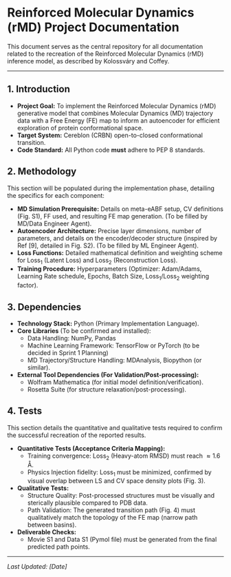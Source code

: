 # Reinforced Molecular Dynamics (rMD) Project Documentation

This document serves as the central repository for all documentation related to the recreation of the Reinforced Molecular Dynamics (rMD) inference model, as described by Kolossváry and Coffey.

---

## 1. Introduction

*   **Project Goal:** To implement the Reinforced Molecular Dynamics ($\text{rMD}$) generative model that combines Molecular Dynamics (MD) trajectory data with a Free Energy (FE) map to inform an autoencoder for efficient exploration of protein conformational space.
*   **Target System:** Cereblon (CRBN) open-to-closed conformational transition.
*   **Code Standard:** All Python code **must** adhere to PEP 8 standards.

## 2. Methodology

This section will be populated during the implementation phase, detailing the specifics for each component:

*   **MD Simulation Prerequisite:** Details on meta-eABF setup, CV definitions (Fig. S1), FF used, and resulting FE map generation. (To be filled by MD/Data Engineer Agent).
*   **Autoencoder Architecture:** Precise layer dimensions, number of parameters, and details on the encoder/decoder structure (inspired by Ref [9], detailed in Fig. S2). (To be filled by ML Engineer Agent).
*   **Loss Functions:** Detailed mathematical definition and weighting scheme for $\text{Loss}_1$ (Latent Loss) and $\text{Loss}_2$ (Reconstruction Loss).
*   **Training Procedure:** Hyperparameters (Optimizer: Adam/Adams, Learning Rate schedule, Epochs, Batch Size, $\text{Loss}_1 / \text{Loss}_2$ weighting factor).

## 3. Dependencies

*   **Technology Stack:** Python (Primary Implementation Language).
*   **Core Libraries** (To be confirmed and installed):
    *   Data Handling: NumPy, Pandas
    *   Machine Learning Framework: TensorFlow or PyTorch (to be decided in Sprint 1 Planning)
    *   MD Trajectory/Structure Handling: MDAnalysis, Biopython (or similar).
*   **External Tool Dependencies (For Validation/Post-processing):**
    *   Wolfram Mathematica (for initial model definition/verification).
    *   Rosetta Suite (for structure relaxation/post-processing).

## 4. Tests

This section details the quantitative and qualitative tests required to confirm the successful recreation of the reported results.

*   **Quantitative Tests (Acceptance Criteria Mapping):**
    *   Training convergence: $\text{Loss}_2$ (Heavy-atom RMSD) must reach $\approx 1.6$ Å.
    *   Physics Injection fidelity: $\text{Loss}_1$ must be minimized, confirmed by visual overlap between LS and CV space density plots (Fig. 3).
*   **Qualitative Tests:**
    *   Structure Quality: Post-processed structures must be visually and sterically plausible compared to PDB data.
    *   Path Validation: The generated transition path (Fig. 4) must qualitatively match the topology of the FE map (narrow path between basins).
*   **Deliverable Checks:**
    *   Movie S1 and Data S1 (Pymol file) must be generated from the final predicted path points.

---
*Last Updated: [Date]*